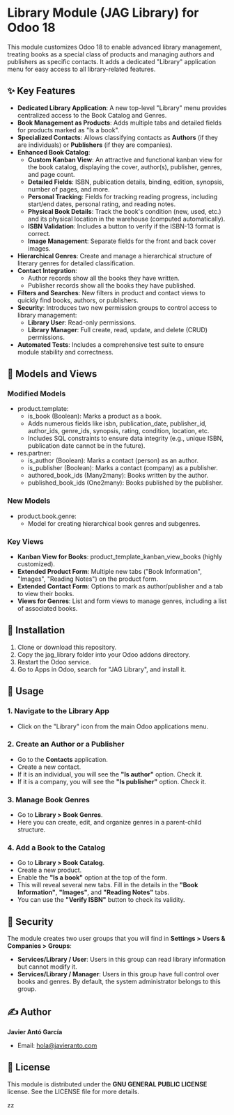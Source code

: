 # **Library Module (JAG Library) for Odoo 18**

This module customizes Odoo 18 to enable advanced library management, treating books as a special class of products and managing authors and publishers as specific contacts. It adds a dedicated "Library" application menu for easy access to all library-related features.

## **✨ Key Features**

* **Dedicated Library Application**: A new top-level "Library" menu provides centralized access to the Book Catalog and Genres.
* **Book Management as Products**: Adds multiple tabs and detailed fields for products marked as "Is a book".
* **Specialized Contacts**: Allows classifying contacts as **Authors** (if they are individuals) or **Publishers** (if they are companies).
* **Enhanced Book Catalog**:
  * **Custom Kanban View**: An attractive and functional kanban view for the book catalog, displaying the cover, author(s), publisher, genres, and page count.
  * **Detailed Fields**: ISBN, publication details, binding, edition, synopsis, number of pages, and more.
  * **Personal Tracking**: Fields for tracking reading progress, including start/end dates, personal rating, and reading notes.
  * **Physical Book Details**: Track the book's condition (new, used, etc.) and its physical location in the warehouse (computed automatically).
  * **ISBN Validation**: Includes a button to verify if the ISBN-13 format is correct.
  * **Image Management**: Separate fields for the front and back cover images.
* **Hierarchical Genres**: Create and manage a hierarchical structure of literary genres for detailed classification.
* **Contact Integration**:
  * Author records show all the books they have written.
  * Publisher records show all the books they have published.
* **Filters and Searches**: New filters in product and contact views to quickly find books, authors, or publishers.
* **Security**: Introduces two new permission groups to control access to library management:
  * **Library User**: Read-only permissions.
  * **Library Manager**: Full create, read, update, and delete (CRUD) permissions.
* **Automated Tests**: Includes a comprehensive test suite to ensure module stability and correctness.

## **🔧 Models and Views**

### **Modified Models**

* product.template:
  * is\_book (Boolean): Marks a product as a book.
  * Adds numerous fields like isbn, publication\_date, publisher\_id, author\_ids, genre\_ids, synopsis, rating, condition, location, etc.
  * Includes SQL constraints to ensure data integrity (e.g., unique ISBN, publication date cannot be in the future).
* res.partner:
  * is\_author (Boolean): Marks a contact (person) as an author.
  * is\_publisher (Boolean): Marks a contact (company) as a publisher.
  * authored\_book\_ids (Many2many): Books written by the author.
  * published\_book\_ids (One2many): Books published by the publisher.

### **New Models**

* product.book.genre:
  * Model for creating hierarchical book genres and subgenres.

### **Key Views**

* **Kanban View for Books**: product\_template\_kanban\_view\_books (highly customized).
* **Extended Product Form**: Multiple new tabs ("Book Information", "Images", "Reading Notes") on the product form.
* **Extended Contact Form**: Options to mark as author/publisher and a tab to view their books.
* **Views for Genres**: List and form views to manage genres, including a list of associated books.

## **🚀 Installation**

1. Clone or download this repository.
2. Copy the jag\_library folder into your Odoo addons directory.
3. Restart the Odoo service.
4. Go to Apps in Odoo, search for "JAG Library", and install it.

## **📖 Usage**

### **1\. Navigate to the Library App**

* Click on the "Library" icon from the main Odoo applications menu.

### **2\. Create an Author or a Publisher**

* Go to the **Contacts** application.
* Create a new contact.
* If it is an individual, you will see the **"Is author"** option. Check it.
* If it is a company, you will see the **"Is publisher"** option. Check it.

### **3\. Manage Book Genres**

* Go to **Library \> Book Genres**.
* Here you can create, edit, and organize genres in a parent-child structure.

### **4\. Add a Book to the Catalog**

* Go to **Library \> Book Catalog**.
* Create a new product.
* Enable the **"Is a book"** option at the top of the form.
* This will reveal several new tabs. Fill in the details in the **"Book Information"**, **"Images"**, and **"Reading Notes"** tabs.
* You can use the **"Verify ISBN"** button to check its validity.

## **🔐 Security**

The module creates two user groups that you will find in **Settings \> Users & Companies \> Groups**:

* **Services/Library / User**: Users in this group can read library information but cannot modify it.
* **Services/Library / Manager**: Users in this group have full control over books and genres. By default, the system administrator belongs to this group.

## **✍️ Author**

**Javier Antó García**

* Email: [hola@javieranto.com](mailto:hola@javieranto.com)

## **📄 License**

This module is distributed under the **GNU GENERAL PUBLIC LICENSE** license. See the LICENSE file for more details.

zz
